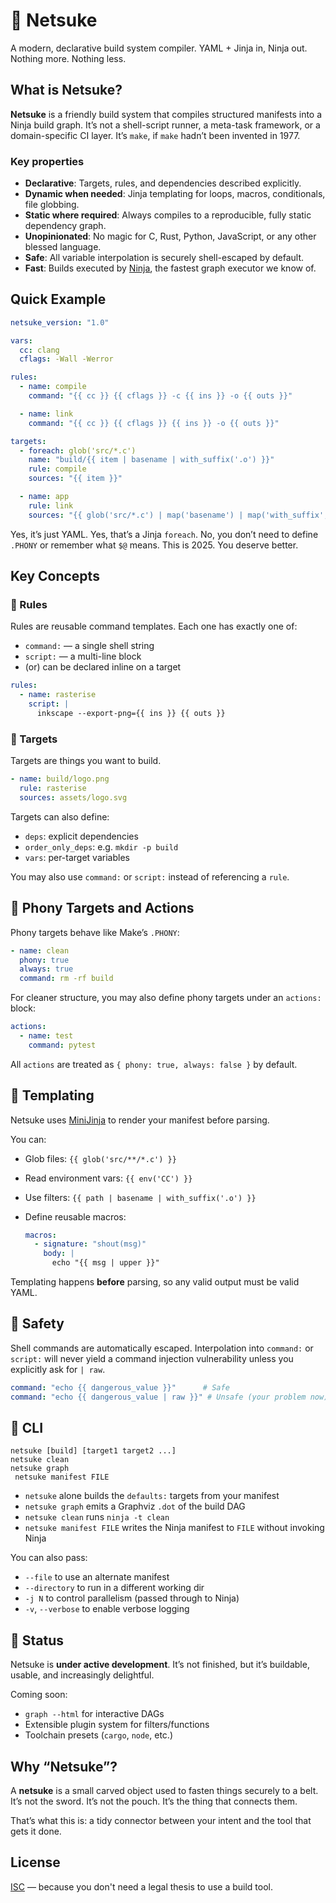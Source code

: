# 🧵 Netsuke

A modern, declarative build system compiler. YAML + Jinja in, Ninja out.
Nothing more. Nothing less.

## What is Netsuke?

**Netsuke** is a friendly build system that compiles structured manifests into
a Ninja build graph. It’s not a shell-script runner, a meta-task framework, or
a domain-specific CI layer. It’s `make`, if `make` hadn’t been invented in 1977.

### Key properties

- **Declarative**: Targets, rules, and dependencies described explicitly.
- **Dynamic when needed**: Jinja templating for loops, macros, conditionals,
  file globbing.
- **Static where required**: Always compiles to a reproducible, fully static
  dependency graph.
- **Unopinionated**: No magic for C, Rust, Python, JavaScript, or any other
  blessed language.
- **Safe**: All variable interpolation is securely shell-escaped by default.
- **Fast**: Builds executed by [Ninja](https://ninja-build.org/), the fastest
  graph executor we know of.

## Quick Example

```yaml
netsuke_version: "1.0"

vars:
  cc: clang
  cflags: -Wall -Werror

rules:
  - name: compile
    command: "{{ cc }} {{ cflags }} -c {{ ins }} -o {{ outs }}"

  - name: link
    command: "{{ cc }} {{ cflags }} {{ ins }} -o {{ outs }}"

targets:
  - foreach: glob('src/*.c')
    name: "build/{{ item | basename | with_suffix('.o') }}"
    rule: compile
    sources: "{{ item }}"

  - name: app
    rule: link
    sources: "{{ glob('src/*.c') | map('basename') | map('with_suffix', '.o') }}"
```

Yes, it’s just YAML. Yes, that’s a Jinja `foreach`. No, you don’t need to
define `.PHONY` or remember what `$@` means. This is 2025. You deserve better.

## Key Concepts

### 🔨 Rules

Rules are reusable command templates. Each one has exactly one of:

- `command:` — a single shell string
- `script:` — a multi-line block
- (or) can be declared inline on a target

```yaml
rules:
  - name: rasterise
    script: |
      inkscape --export-png={{ ins }} {{ outs }}
```

### 🎯 Targets

Targets are things you want to build.

```yaml
- name: build/logo.png
  rule: rasterise
  sources: assets/logo.svg
```

Targets can also define:

- `deps`: explicit dependencies
- `order_only_deps`: e.g. `mkdir -p build`
- `vars`: per-target variables

You may also use `command:` or `script:` instead of referencing a `rule`.

## 🧪 Phony Targets and Actions

Phony targets behave like Make’s `.PHONY`:

```yaml
- name: clean
  phony: true
  always: true
  command: rm -rf build
```

For cleaner structure, you may also define phony targets under an `actions:`
block:

```yaml
actions:
  - name: test
    command: pytest
```

All `actions` are treated as `{ phony: true, always: false }` by default.

## 🧠 Templating

Netsuke uses [MiniJinja](https://docs.rs/minijinja) to render your manifest
before parsing.

You can:

- Glob files: `{{ glob('src/**/*.c') }}`
- Read environment vars: `{{ env('CC') }}`
- Use filters: `{{ path | basename | with_suffix('.o') }}`
- Define reusable macros:

  ```yaml
  macros:
    - signature: "shout(msg)"
      body: |
        echo "{{ msg | upper }}"
  ```

Templating happens **before** parsing, so any valid output must be valid YAML.

## 🔐 Safety

Shell commands are automatically escaped. Interpolation into `command:` or
`script:` will never yield a command injection vulnerability unless you
explicitly ask for `| raw`.

```yaml
command: "echo {{ dangerous_value }}"      # Safe
command: "echo {{ dangerous_value | raw }}" # Unsafe (your problem now)
```

## 🔧 CLI

```shell
netsuke [build] [target1 target2 ...]
netsuke clean
netsuke graph
 netsuke manifest FILE
```

- `netsuke` alone builds the `defaults:` targets from your manifest
- `netsuke graph` emits a Graphviz `.dot` of the build DAG
- `netsuke clean` runs `ninja -t clean`
- `netsuke manifest FILE` writes the Ninja manifest to `FILE` without invoking
  Ninja

You can also pass:

- `--file` to use an alternate manifest
- `--directory` to run in a different working dir
- `-j N` to control parallelism (passed through to Ninja)
- `-v`, `--verbose` to enable verbose logging

## 🚧 Status

Netsuke is **under active development**. It’s not finished, but it’s buildable,
usable, and increasingly delightful.

Coming soon:

- `graph --html` for interactive DAGs
- Extensible plugin system for filters/functions
- Toolchain presets (`cargo`, `node`, etc.)

## Why “Netsuke”?

A **netsuke** is a small carved object used to fasten things securely to a
belt. It’s not the sword. It’s not the pouch. It’s the thing that connects them.

That’s what this is: a tidy connector between your intent and the tool that
gets it done.

## License

[ISC](https://opensource.org/licenses/ISC) — because you don't need a legal
thesis to use a build tool.

